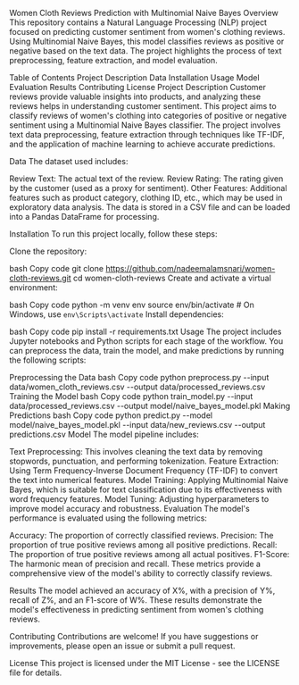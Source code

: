 Women Cloth Reviews Prediction with Multinomial Naive Bayes
Overview
This repository contains a Natural Language Processing (NLP) project focused on predicting customer sentiment from women's clothing reviews. Using Multinomial Naive Bayes, this model classifies reviews as positive or negative based on the text data. The project highlights the process of text preprocessing, feature extraction, and model evaluation.

Table of Contents
Project Description
Data
Installation
Usage
Model
Evaluation
Results
Contributing
License
Project Description
Customer reviews provide valuable insights into products, and analyzing these reviews helps in understanding customer sentiment. This project aims to classify reviews of women's clothing into categories of positive or negative sentiment using a Multinomial Naive Bayes classifier. The project involves text data preprocessing, feature extraction through techniques like TF-IDF, and the application of machine learning to achieve accurate predictions.

Data
The dataset used includes:

Review Text: The actual text of the review.
Review Rating: The rating given by the customer (used as a proxy for sentiment).
Other Features: Additional features such as product category, clothing ID, etc., which may be used in exploratory data analysis.
The data is stored in a CSV file and can be loaded into a Pandas DataFrame for processing.

Installation
To run this project locally, follow these steps:

Clone the repository:

bash
Copy code
git clone https://github.com/nadeemalamsnari/women-cloth-reviews.git
cd women-cloth-reviews
Create and activate a virtual environment:

bash
Copy code
python -m venv env
source env/bin/activate   # On Windows, use `env\Scripts\activate`
Install dependencies:

bash
Copy code
pip install -r requirements.txt
Usage
The project includes Jupyter notebooks and Python scripts for each stage of the workflow. You can preprocess the data, train the model, and make predictions by running the following scripts:

Preprocessing the Data
bash
Copy code
python preprocess.py --input data/women_cloth_reviews.csv --output data/processed_reviews.csv
Training the Model
bash
Copy code
python train_model.py --input data/processed_reviews.csv --output model/naive_bayes_model.pkl
Making Predictions
bash
Copy code
python predict.py --model model/naive_bayes_model.pkl --input data/new_reviews.csv --output predictions.csv
Model
The model pipeline includes:

Text Preprocessing: This involves cleaning the text data by removing stopwords, punctuation, and performing tokenization.
Feature Extraction: Using Term Frequency-Inverse Document Frequency (TF-IDF) to convert the text into numerical features.
Model Training: Applying Multinomial Naive Bayes, which is suitable for text classification due to its effectiveness with word frequency features.
Model Tuning: Adjusting hyperparameters to improve model accuracy and robustness.
Evaluation
The model's performance is evaluated using the following metrics:

Accuracy: The proportion of correctly classified reviews.
Precision: The proportion of true positive reviews among all positive predictions.
Recall: The proportion of true positive reviews among all actual positives.
F1-Score: The harmonic mean of precision and recall.
These metrics provide a comprehensive view of the model's ability to correctly classify reviews.

Results
The model achieved an accuracy of X%, with a precision of Y%, recall of Z%, and an F1-score of W%. These results demonstrate the model's effectiveness in predicting sentiment from women's clothing reviews.

Contributing
Contributions are welcome! If you have suggestions or improvements, please open an issue or submit a pull request.

License
This project is licensed under the MIT License - see the LICENSE file for details.
